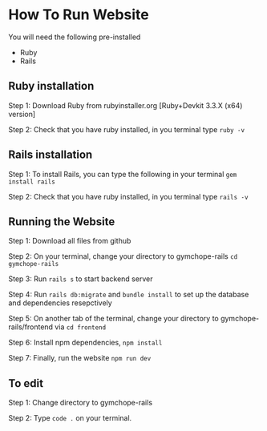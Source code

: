 # How To Run Website

You will need the following pre-installed
- Ruby
- Rails

 ## Ruby installation
 Step 1: Download Ruby from rubyinstaller.org [Ruby+Devkit 3.3.X (x64) version]

 Step 2: Check that you have ruby installed, in you terminal type
 `ruby -v`

 ## Rails installation

 Step 1: To install Rails, you can type the following in your terminal
 `gem install rails`

 Step 2: Check that you have ruby installed, in you terminal type
 `rails -v`

 ## Running the Website

 Step 1: Download all files from github

 Step 2: On your terminal, change your directory to gymchope-rails
 `cd gymchope-rails`

 Step 3: Run `rails s` to start backend server

 Step 4: Run `rails db:migrate` and `bundle install` to set up the database and dependencies resepctively

 Step 5: On another tab of the terminal, change your directory to gymchope-rails/frontend via `cd frontend`

 Step 6: Install npm dependencies, `npm install`

 Step 7: Finally, run the website `npm run dev`

 ## To edit

 Step 1: Change directory to gymchope-rails

 Step 2: Type `code .` on your terminal.

 
 

 
